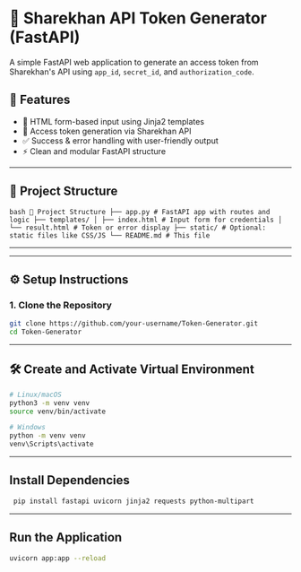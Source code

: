 # 🔐 Sharekhan API Token Generator (FastAPI)

A simple FastAPI web application to generate an access token from Sharekhan's API using `app_id`, `secret_id`, and `authorization_code`.

## 🚀 Features

- 📄 HTML form-based input using Jinja2 templates
- 🔐 Access token generation via Sharekhan API
- ✅ Success & error handling with user-friendly output
- ⚡ Clean and modular FastAPI structure

---

## 📁 Project Structure

```bash 📁 Project Structure ├── app.py # FastAPI app with routes and logic ├── templates/ │ ├── index.html # Input form for credentials │ └── result.html # Token or error display ├── static/ # Optional: static files like CSS/JS └── README.md # This file ```

---


---

## ⚙️ Setup Instructions

### 1. Clone the Repository

```bash
git clone https://github.com/your-username/Token-Generator.git
cd Token-Generator
```

---

## 🛠️ Create and Activate Virtual Environment

```bash
# Linux/macOS
python3 -m venv venv
source venv/bin/activate

# Windows
python -m venv venv
venv\Scripts\activate

```
---

##  Install Dependencies
```bash
 pip install fastapi uvicorn jinja2 requests python-multipart
```

---

## Run the Application
```bash
uvicorn app:app --reload
```


